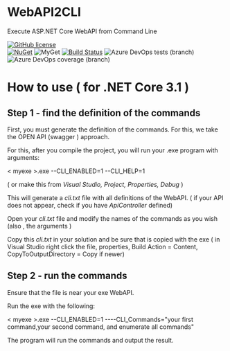# WebAPI2CLI
Execute ASP.NET Core WebAPI from Command Line

[![GitHub license](https://img.shields.io/badge/license-MIT-blue.svg)](https://github.com/ignatandrei/WebAPI2CLI/blob/master/LICENSE)  
[![NuGet](https://img.shields.io/nuget/v/ExtensionNetCore3.svg)](https://www.nuget.org/packages/ExtensionNetCore3)
![MyGet](https://img.shields.io/myget/ignatandrei/v/ExtensionNetCore3?label=CD2MyGet)
[![Build Status](https://dev.azure.com/ignatandrei0674/WebAPI2CLI/_apis/build/status/ignatandrei.WebAPI2CLI?branchName=master)](https://dev.azure.com/ignatandrei0674/WebAPI2CLI/_build/latest?definitionId=7&branchName=master)
![Azure DevOps tests (branch)](https://img.shields.io/azure-devops/tests/ignatandrei0674/WebAPI2CLI/7/master)
![Azure DevOps coverage (branch)](https://img.shields.io/azure-devops/coverage/ignatandrei0674/WebAPI2CLI/7/master) 

# How to use ( for .NET Core 3.1 )

## Step 1 - find the definition of the commands

First, you must generate the definition of the commands. For this, we take the OPEN API (swagger ) approach.

For this, after you compile the project, you will run your .exe program with arguments:
 
 &lt; myexe &gt;.exe --CLI_ENABLED=1 --CLI_HELP=1

( or make this from *Visual Studio, Project, Properties, Debug* )

This will generate a *cli.txt* file with all definitions of the WebAPI.
( if your API does not appear, check if you have *ApiController* defined)

Open your *cli.txt*  file and modify the names of the commands as you wish (also , the arguments )

Copy this *cli.txt* in your solution and be sure that is copied with the exe ( in Visual Studio right click the file, properties, Build Action = Content, CopyToOutputDirectory = Copy if newer)

## Step 2 - run the commands

Ensure that the file is near your exe WebAPI.

Run the exe with the following:

 &lt; myexe &gt;.exe --CLI_ENABLED=1 ----CLI_Commands="your first command,your second command, and enumerate all commands"

The program will run the commands and output the result.
